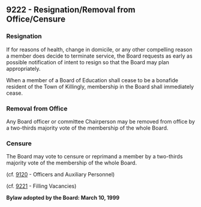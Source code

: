 ## 9222 - Resignation\/Removal from Office\/Censure

### Resignation

If for reasons of health, change in domicile, or any other compelling reason a member does decide to terminate service, the Board requests as early as possible notification of intent to resign so that the Board may plan appropriately.

When a member of a Board of Education shall cease to be a bonafide resident of the Town of Killingly, membership in the Board shall immediately cease.

### Removal from Office

Any Board officer or committee Chairperson may be removed from office by a two-thirds majority vote of the membership of the whole Board.

### Censure

The Board may vote to censure or reprimand a member by a two-thirds majority vote of the membership of the whole Board.

\(cf. [9120](/policies/9000/9120.md) - Officers and Auxiliary Personnel\)

\(cf. [9221](/policies/9000/9221.md) - Filling Vacancies\)

**Bylaw adopted by the Board:  March 10, 1999**

